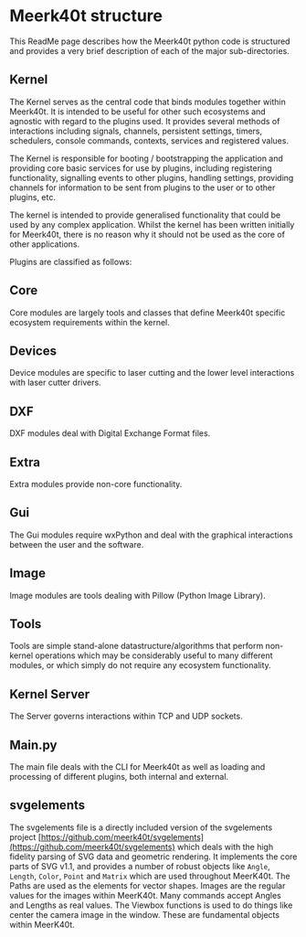 # Meerk40t structure

This ReadMe page describes how the Meerk40t python code is structured and provides a very brief description of each of the major sub-directories.

## Kernel
The Kernel serves as the central code that binds modules together within Meerk40t.
It is intended to be useful for other such ecosystems and agnostic with regard to the plugins used.
It provides several methods of interactions including signals, channels, persistent settings,
timers, schedulers, console commands, contexts, services and registered values.

The Kernel is responsible for booting / bootstrapping the application and providing core basic services
for use by plugins, including registering functionality, signalling events to other plugins, handling settings,
providing channels for information to be sent from plugins to the user or to other plugins, etc.

The kernel is intended to provide generalised functionality that could be used by any complex application.
Whilst the kernel has been written initially for Meerk40t, there is no reason why it should not be used as the core
of other applications.

Plugins are classified as follows:

## Core

Core modules are largely tools and classes that define Meerk40t specific ecosystem requirements within the kernel.

## Devices

Device modules are specific to laser cutting and the lower level interactions with laser cutter drivers.

## DXF

DXF modules deal with Digital Exchange Format files.

## Extra

Extra modules provide non-core functionality.

## Gui

The Gui modules require wxPython and deal with the graphical interactions between the user and the software.

## Image

Image modules are tools dealing with Pillow (Python Image Library).

## Tools

Tools are simple stand-alone datastructure/algorithms that perform non-kernel operations
which may be considerably useful to many different modules,
or which simply do not require any ecosystem functionality.

## Kernel Server
The Server governs interactions within TCP and UDP sockets.

## Main.py
The main file deals with the CLI for Meerk40t as well as loading and processing of different plugins, both internal and external.

## svgelements
The svgelements file is a directly included version of the svgelements project
[https://github.com/meerk40t/svgelements](https://github.com/meerk40t/svgelements)
which deals with the high fidelity parsing of SVG data and geometric rendering.
It implements the core parts of SVG v1.1,
and provides a number of robust objects like `Angle`, `Length`, `Color`, `Point` and `Matrix`
which are used throughout MeerK40t.
The Paths are used as the elements for vector shapes.
Images are the regular values for the images within MeerK40t.
Many commands accept Angles and Lengths as real values.
The Viewbox functions is used to do things like center the camera image in the window.
These are fundamental objects within MeerK40t.
